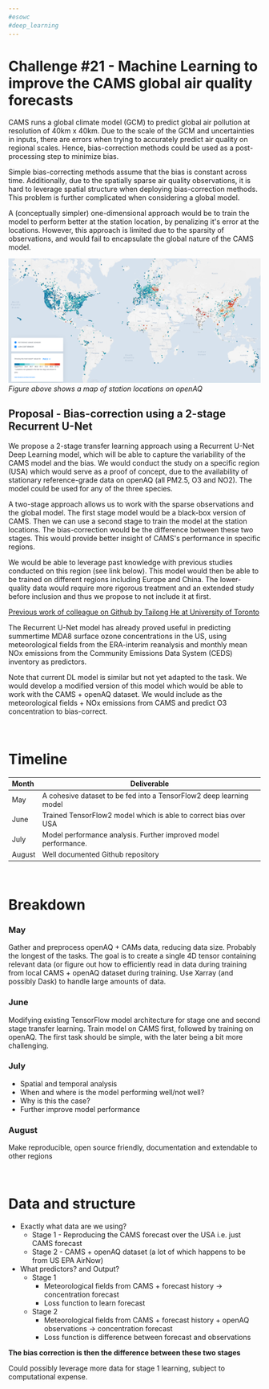 ```yaml
---
#esowc
#deep_learning
---
```


# Challenge #21 - Machine Learning to improve the CAMS global air quality forecasts

CAMS runs a global climate model (GCM) to predict global air pollution at resolution of 40km x 40km. Due to the scale of the GCM and uncertainties in inputs, there are errors when trying to accurately predict air quality on regional scales. Hence, bias-correction methods could be used as a post-processing step to minimize bias.

Simple bias-correcting methods assume that the bias is constant across time. Additionally, due to the spatially sparse air quality observations, it is hard to leverage spatial structure when deploying bias-correction methods. This problem is further complicated when considering a global model.

A (conceptually simpler) one-dimensional approach would be to train the model to perform better at the station location, by penalizing it's error at the locations. However, this approach is limited due to the sparsity of observations, and would fail to encapsulate the global nature of the CAMS model.

![map](map.png)
*Figure above shows a map of station locations on openAQ* 

## Proposal - Bias-correction using a 2-stage Recurrent U-Net 

We propose a 2-stage transfer learning approach using a Recurrent U-Net Deep Learning model, which will be able to capture the variability of the CAMS model and the bias. We would conduct the study on a specific region (USA) which would serve as a proof of concept, due to the availability of stationary reference-grade data on openAQ (all PM2.5, O3 and NO2). The model could be used for any of the three species. 

A two-stage approach allows us to work with the sparse observations and the global  model. The first stage model would be a black-box version of CAMS. Then we can use a second stage to train the model at the station locations. The bias-correction would be the difference between these two stages. This would provide better insight of CAMS's performance in specific regions.

 We would be able to leverage past knowledge with previous studies conducted on this region (see link below). This model would then be able to be trained on different regions including Europe and China. The lower-quality data would require more rigorous treatment and an extended study before inclusion and thus we propose to not include it at first.

[Previous work of colleague on Github by Tailong He at University of Toronto](https://github.com/tailonghe/DLO3)

The Recurrent U-Net model has already proved useful in predicting summertime MDA8 surface ozone concentrations in the US, using meteorological fields from the ERA-interim reanalysis and monthly mean NOx emissions from the Community Emissions Data System (CEDS) inventory as predictors.

Note that current DL model is similar but not yet adapted to the task. We would develop a modified version of this model which would be able to work  with the CAMS + openAQ dataset. We would include as the meteorological fields + NOx emissions from CAMS and predict O3 concentration to bias-correct.

&nbsp;

# Timeline
| Month | Deliverable |
| :--- | --- |
| May |  A cohesive dataset to be fed into a TensorFlow2 deep learning model |
| June | Trained TensorFlow2 model which is able to correct bias over USA |
| July | Model performance analysis. Further improved model performance. |
| August | Well documented Github repository | 

&nbsp;

# Breakdown

### May
Gather and preprocess openAQ + CAMs data, reducing data size. Probably the longest of the tasks. The goal is to create a single 4D tensor containing relevant data (or figure out how to efficiently read in data during training from local CAMS + openAQ dataset during training.  Use Xarray (and possibly Dask) to handle large amounts of data.

### June
 Modifying existing TensorFlow model architecture for stage one and second stage transfer learning. Train model on CAMS first, followed by training on openAQ. The first task should be simple, with the later being a bit more challenging. 

### July
- Spatial and temporal analysis
- When and where is the model performing well/not well?
- Why is this the case? 
- Further improve model performance

### August
 Make reproducible, open source friendly, documentation and extendable to other regions

 &nbsp;

# Data and structure
- Exactly what data are we using?
  - Stage 1 - Reproducing the CAMS forecast over the USA i.e. just CAMS forecast
  - Stage 2 - CAMS + openAQ dataset (a lot of which happens to be from US EPA AirNow)
- What predictors? and Output?
    - Stage 1
      - Meteorological fields from CAMS + forecast history -> concentration forecast
      - Loss function to learn forecast
    - Stage 2
      - Meteorological fields from CAMS + forecast history + openAQ observations -> concentration forecast
      - Loss function is difference between forecast and observations

**The bias correction is then the difference between these two stages**

Could possibly leverage more data for stage 1 learning, subject to computational expense.